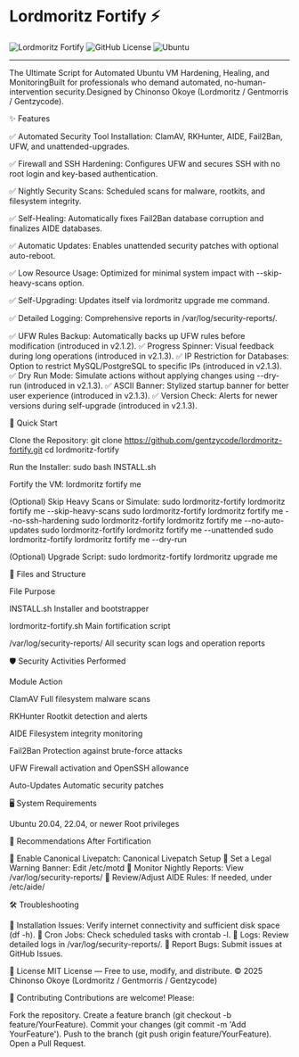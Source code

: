 # Lordmoritz Fortify ⚡

![Lordmoritz Fortify](https://img.shields.io/badge/FORTIFY-v2.1.4-purple?style=for-the-badge)
![GitHub License](https://img.shields.io/badge/License-MIT-blue.svg)
![Ubuntu](https://img.shields.io/badge/Ubuntu-20.04%20%7C%2022.04%20%7C%2024.04-orange)

---

The Ultimate Script for Automated Ubuntu VM Hardening, Healing, and MonitoringBuilt for professionals who demand automated, no-human-intervention security.Designed by Chinonso Okoye (Lordmoritz / Gentmorris / Gentzycode).

✨ Features

✅ Automated Security Tool Installation: ClamAV, RKHunter, AIDE, Fail2Ban, UFW, and unattended-upgrades.

✅ Firewall and SSH Hardening: Configures UFW and secures SSH with no root login and key-based authentication.

✅ Nightly Security Scans: Scheduled scans for malware, rootkits, and filesystem integrity.

✅ Self-Healing: Automatically fixes Fail2Ban database corruption and finalizes AIDE databases.

✅ Automatic Updates: Enables unattended security patches with optional auto-reboot.

✅ Low Resource Usage: Optimized for minimal system impact with --skip-heavy-scans option.

✅ Self-Upgrading: Updates itself via lordmoritz upgrade me command.

✅ Detailed Logging: Comprehensive reports in /var/log/security-reports/.

✅ UFW Rules Backup: Automatically backs up UFW rules before modification (introduced in v2.1.2).
✅ Progress Spinner: Visual feedback during long operations (introduced in v2.1.3).
✅ IP Restriction for Databases: Option to restrict MySQL/PostgreSQL to specific IPs (introduced in v2.1.3).
✅ Dry Run Mode: Simulate actions without applying changes using --dry-run (introduced in v2.1.3).
✅ ASCII Banner: Stylized startup banner for better user experience (introduced in v2.1.3).
✅ Version Check: Alerts for newer versions during self-upgrade (introduced in v2.1.3).


🚀 Quick Start

Clone the Repository:
git clone https://github.com/gentzycode/lordmoritz-fortify.git
cd lordmoritz-fortify


Run the Installer:
sudo bash INSTALL.sh


Fortify the VM:
lordmoritz fortify me


(Optional) Skip Heavy Scans or Simulate:
sudo lordmoritz-fortify lordmoritz fortify me --skip-heavy-scans
sudo lordmoritz-fortify lordmoritz fortify me --no-ssh-hardening
sudo lordmoritz-fortify lordmoritz fortify me --no-auto-updates
sudo lordmoritz-fortify lordmoritz fortify me --unattended
sudo lordmoritz-fortify lordmoritz fortify me --dry-run


(Optional) Upgrade Script:
sudo lordmoritz-fortify lordmoritz upgrade me




📂 Files and Structure



File
Purpose



INSTALL.sh
Installer and bootstrapper


lordmoritz-fortify.sh
Main fortification script


/var/log/security-reports/
All security scan logs and operation reports



🛡️ Security Activities Performed



Module
Action



ClamAV
Full filesystem malware scans


RKHunter
Rootkit detection and alerts


AIDE
Filesystem integrity monitoring


Fail2Ban
Protection against brute-force attacks


UFW
Firewall activation and OpenSSH allowance


Auto-Updates
Automatic security patches



🖥️ System Requirements

Ubuntu 20.04, 22.04, or newer
Root privileges


🧠 Recommendations After Fortification

🔹 Enable Canonical Livepatch: Canonical Livepatch Setup
🔹 Set a Legal Warning Banner: Edit /etc/motd
🔹 Monitor Nightly Reports: View /var/log/security-reports/
🔹 Review/Adjust AIDE Rules: If needed, under /etc/aide/


🛠️ Troubleshooting

🔹 Installation Issues: Verify internet connectivity and sufficient disk space (df -h).
🔹 Cron Jobs: Check scheduled tasks with crontab -l.
🔹 Logs: Review detailed logs in /var/log/security-reports/.
🔹 Report Bugs: Submit issues at GitHub Issues.


📜 License
MIT License — Free to use, modify, and distribute.
© 2025 Chinonso Okoye (Lordmoritz / Gentmorris / Gentzycode)

🙌 Contributing
Contributions are welcome! Please:

Fork the repository.
Create a feature branch (git checkout -b feature/YourFeature).
Commit your changes (git commit -m 'Add YourFeature').
Push to the branch (git push origin feature/YourFeature).
Open a Pull Request.
